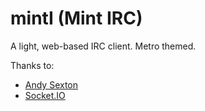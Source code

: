 mintI (Mint IRC)
=====
A light, web-based IRC client. Metro themed.


Thanks to:

*	[Andy Sexton](http://acsexton.com "Bachelor in Philosophy")
*	[Socket.IO](http://socket.io)
